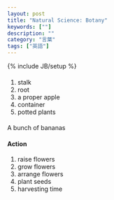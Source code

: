 ```yaml
---
layout: post
title: "Natural Science: Botany"
keywords: [""]
description: ""
category: "言葉"
tags: ["英語"]
---
```

{% include JB/setup %}

#### 
1. stalk
2. root
3. a proper apple
4. container
5. potted plants

####
A bunch of bananas



#### Action
1. raise flowers
2. grow flowers
3. arrange flowers
4. plant seeds
5. harvesting time

